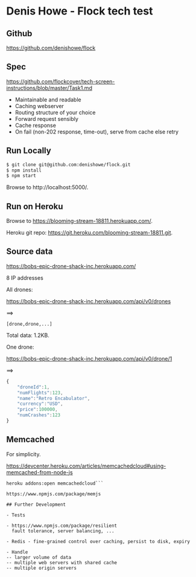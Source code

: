 # Denis Howe - Flock tech test

## Github

https://github.com/denishowe/flock

## Spec

https://github.com/flockcover/tech-screen-instructions/blob/master/Task1.md

- Maintainable and readable
- Caching webserver
- Routing structure of your choice
- Forward request sensibly
- Cache response
- On fail (non-202 response, time-out), serve from cache else retry

## Run Locally

```sh
$ git clone git@github.com:denishowe/flock.git
$ npm install
$ npm start
```

Browse to http://localhost:5000/.

## Run on Heroku

Browse to https://blooming-stream-18811.herokuapp.com/.

Heroku git repo: https://git.heroku.com/blooming-stream-18811.git.

## Source data

https://bobs-epic-drone-shack-inc.herokuapp.com/

8 IP addresses

All drones:

https://bobs-epic-drone-shack-inc.herokuapp.com/api/v0/drones

==>

```[drone,drone,...]```

Total data: 1.2KB.

One drone:

https://bobs-epic-drone-shack-inc.herokuapp.com/api/v0/drone/1

==>

```javascript
{
    "droneId":1,
    "numFlights":123,
    "name":"Retro Encabulator",
    "currency":"USD",
    "price":100000,
    "numCrashes":123
}
```

## Memcached

For simplicity.

https://devcenter.heroku.com/articles/memcachedcloud#using-memcached-from-node-js

```heroku addons:create memcachedcloud
heroku addons:open memcachedcloud```

https://www.npmjs.com/package/memjs

## Further Development

- Tests

- https://www.npmjs.com/package/resilient
  fault tolerance, server balancing, ...

- Redis - fine-grained control over caching, persist to disk, expiry

- Handle
-- larger volume of data
-- multiple web servers with shared cache
-- multiple origin servers
